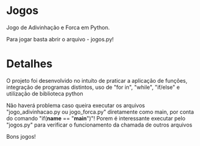 # Jogos
Jogo de Adivinhação e Forca em Python.

Para jogar basta abrir o arquivo -  jogos.py! 

# Detalhes
 O projeto foi desenvolvido no intuíto de praticar a aplicação de funções, integração de programas distintos, uso de "for in", "while",  "if/else" e  utilização de biblioteca python
 
 Não haverá problema caso queira executar os arquivos "jogo_adivinhacao.py ou jogo_forca.py" diretamente como main, por conta do comando "if(__name__ == "__main__")"! Porem é interessante executar pelo "jogos.py" para verificar o funcionamento da chamada de outros arquivos
 
Bons jogos!
